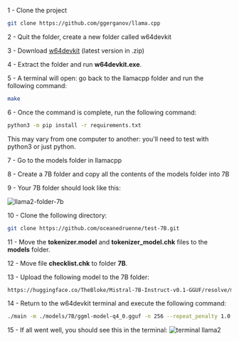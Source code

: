 1 - Clone the project
````bash
git clone https://github.com/ggerganov/llama.cpp
````

2 - Quit the folder, create a new folder called w64devkit

3 - Download [w64devkit](https://github.com/skeeto/w64devkit/releases) (latest version in .zip)

4 - Extract the folder and run **w64devkit.exe**.

5 - A terminal will open: go back to the llamacpp folder and run the following command: 
````bash
make
````

6 - Once the command is complete, run the following command: 
````bash
python3 -m pip install -r requirements.txt
````
This may vary from one computer to another: you'll need to test with python3 or just python. 

7 - Go to the models folder in llamacpp

8 - Create a 7B folder and copy all the contents of the models folder into 7B

9 - Your 7B folder should look like this: 

![llama2-folder-7b](https://i.ibb.co/tpd33n1/llama2-tuto1.png)

10 - Clone the following directory: 
````bash
git clone https://github.com/oceanedruenne/test-7B.git
````

11 - Move the **tokenizer.model** and **tokenizer_model.chk** files to the **models** folder. 

12 - Move file **checklist.chk** to folder **7B**.

13 - Upload the following model to the 7B folder: 
````bash
https://huggingface.co/TheBloke/Mistral-7B-Instruct-v0.1-GGUF/resolve/main/mistral-7b-instruct-v0.1.Q5_K_M.gguf  
````
14 - Return to the w64devkit terminal and execute the following command: 
````bash
./main -m ./models/7B/ggml-model-q4_0.gguf -n 256 --repeat_penalty 1.0 --color -i -r "User:" -f prompts/chat-with-bob.txt eeec4125e9c7560836b4873b6f8e3025 tokenizer.model
````

15 - If all went well, you should see this in the terminal: 
![terminal llama2](https://i.ibb.co/6nSFT82/llama2-tuto2.png)